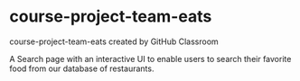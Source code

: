 # course-project-team-eats
course-project-team-eats created by GitHub Classroom

A Search page with an interactive UI to enable users to search their favorite food from our database of restaurants.

